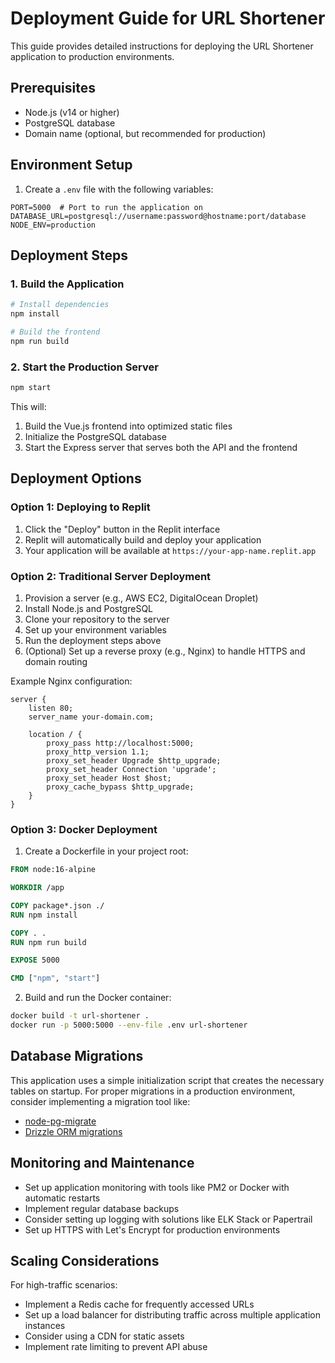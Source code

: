 # Deployment Guide for URL Shortener

This guide provides detailed instructions for deploying the URL Shortener application to production environments.

## Prerequisites

- Node.js (v14 or higher)
- PostgreSQL database
- Domain name (optional, but recommended for production)

## Environment Setup

1. Create a `.env` file with the following variables:

```
PORT=5000  # Port to run the application on
DATABASE_URL=postgresql://username:password@hostname:port/database
NODE_ENV=production
```

## Deployment Steps

### 1. Build the Application

```bash
# Install dependencies
npm install

# Build the frontend
npm run build
```

### 2. Start the Production Server

```bash
npm start
```

This will:
1. Build the Vue.js frontend into optimized static files
2. Initialize the PostgreSQL database
3. Start the Express server that serves both the API and the frontend

## Deployment Options

### Option 1: Deploying to Replit

1. Click the "Deploy" button in the Replit interface
2. Replit will automatically build and deploy your application
3. Your application will be available at `https://your-app-name.replit.app`

### Option 2: Traditional Server Deployment

1. Provision a server (e.g., AWS EC2, DigitalOcean Droplet)
2. Install Node.js and PostgreSQL
3. Clone your repository to the server
4. Set up your environment variables
5. Run the deployment steps above
6. (Optional) Set up a reverse proxy (e.g., Nginx) to handle HTTPS and domain routing

Example Nginx configuration:

```nginx
server {
    listen 80;
    server_name your-domain.com;

    location / {
        proxy_pass http://localhost:5000;
        proxy_http_version 1.1;
        proxy_set_header Upgrade $http_upgrade;
        proxy_set_header Connection 'upgrade';
        proxy_set_header Host $host;
        proxy_cache_bypass $http_upgrade;
    }
}
```

### Option 3: Docker Deployment

1. Create a Dockerfile in your project root:

```dockerfile
FROM node:16-alpine

WORKDIR /app

COPY package*.json ./
RUN npm install

COPY . .
RUN npm run build

EXPOSE 5000

CMD ["npm", "start"]
```

2. Build and run the Docker container:

```bash
docker build -t url-shortener .
docker run -p 5000:5000 --env-file .env url-shortener
```

## Database Migrations

This application uses a simple initialization script that creates the necessary tables on startup. For proper migrations in a production environment, consider implementing a migration tool like:

- [node-pg-migrate](https://github.com/salsita/node-pg-migrate)
- [Drizzle ORM migrations](https://orm.drizzle.team/docs/migrations)

## Monitoring and Maintenance

- Set up application monitoring with tools like PM2 or Docker with automatic restarts
- Implement regular database backups
- Consider setting up logging with solutions like ELK Stack or Papertrail
- Set up HTTPS with Let's Encrypt for production environments

## Scaling Considerations

For high-traffic scenarios:

- Implement a Redis cache for frequently accessed URLs
- Set up a load balancer for distributing traffic across multiple application instances
- Consider using a CDN for static assets
- Implement rate limiting to prevent API abuse